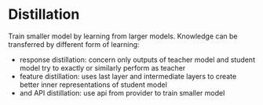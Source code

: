 # Distillation

Train smaller model by learning from larger models. Knowledge can be transferred by different form of learning: 

* response distillation: concern only outputs of teacher model and student model try to exactly or similarly perform as teacher  
* feature distillation: uses last layer and intermediate layers to create better inner representations of student model
* and API distillation: use api from provider to train smaller model